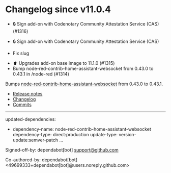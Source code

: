 # Changelog since v11.0.4
- 🔒 Sign add-on with Codenotary Community Attestation Service (CAS) (#1316)

* 🔒 Sign add-on with Codenotary Community Attestation Service (CAS)

* Fix slug 
- ⬆️ Upgrades add-on base image to 11.1.0 (#1315) 
- Bump node-red-contrib-home-assistant-websocket from 0.43.0 to 0.43.1 in /node-red (#1314)

Bumps [node-red-contrib-home-assistant-websocket](https://github.com/zachowj/node-red-contrib-home-assistant-websocket) from 0.43.0 to 0.43.1.
- [Release notes](https://github.com/zachowj/node-red-contrib-home-assistant-websocket/releases)
- [Changelog](https://github.com/zachowj/node-red-contrib-home-assistant-websocket/blob/main/CHANGELOG.md)
- [Commits](https://github.com/zachowj/node-red-contrib-home-assistant-websocket/compare/v0.43.0...v0.43.1)

---
updated-dependencies:
- dependency-name: node-red-contrib-home-assistant-websocket
  dependency-type: direct:production
  update-type: version-update:semver-patch
...

Signed-off-by: dependabot[bot] <support@github.com>

Co-authored-by: dependabot[bot] <49699333+dependabot[bot]@users.noreply.github.com> 
